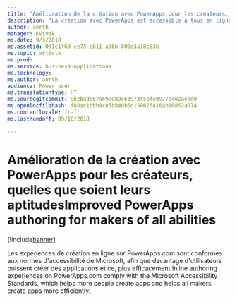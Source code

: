 ```yaml
---
title: "Amélioration de la création avec PowerApps pour les créateurs, quelles que soient leurs aptitudes"
description: "La création avec PowerApps est accessible à tous en ligne sur PowerApps.com"
author: aorth
manager: KVivek
ms.date: 9/3/2018
ms.assetid: 0d1c1f60-ce73-e811-a96b-000d3a18c83b
ms.topic: article
ms.prod: 
ms.service: business-applications
ms.technology: 
ms.author: aorth
audience: Power user
ms.translationtype: HT
ms.sourcegitcommit: 5b2badd67a697d89e63973f5afe0977e402aead0
ms.openlocfilehash: f88ac1bbb0ce5bb40b5d150675416ab10852a074
ms.contentlocale: fr-fr
ms.lasthandoff: 09/10/2018

---
```

# <a name="improved-powerapps-authoring-for-makers-of-all-abilities"></a><span data-ttu-id="eaaab-103">Amélioration de la création avec PowerApps pour les créateurs, quelles que soient leurs aptitudes</span><span class="sxs-lookup"><span data-stu-id="eaaab-103">Improved PowerApps authoring for makers of all abilities</span></span>


[!include[banner](../../includes/banner.md)]

<span data-ttu-id="eaaab-104">Les expériences de création en ligne sur PowerApps.com sont conformes aux normes d'accessibilité de Microsoft, afin que davantage d'utilisateurs puissent créer des applications et ce, plus efficacement.</span><span class="sxs-lookup"><span data-stu-id="eaaab-104">Inline authoring experiences on PowerApps.com comply with the Microsoft Accessibility Standards, which helps more people create apps and helps all makers create apps more efficiently.</span></span>

